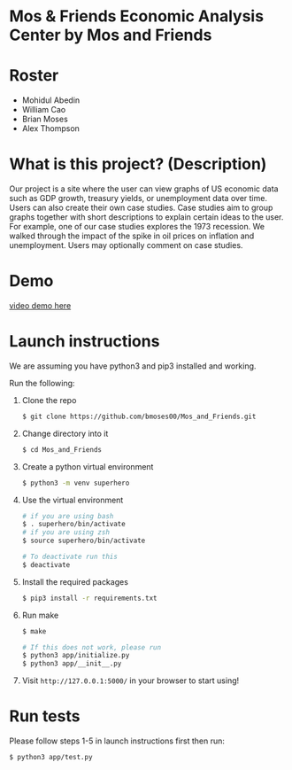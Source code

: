 # Mos & Friends Economic Analysis Center by Mos and Friends

# Roster
* Mohidul Abedin
* William Cao
* Brian Moses
* Alex Thompson
 
# What is this project? (Description)
Our project is a site where the user can view graphs of US economic data
such as GDP growth, treasury yields, or unemployment data over time. Users
can also create their own case studies. Case studies aim to group graphs together
with short descriptions to explain certain ideas to the user. For example,
one of our case studies explores the 1973 recession. We walked through
the impact of the spike in oil prices on inflation and unemployment. Users may
optionally comment on case studies.

# Demo
[video demo here](https://youtu.be/ZAm-lUxHDHk)

# Launch instructions
We are assuming you have python3 and pip3 installed and working.

Run the following:
1. Clone the repo
    ```bash
    $ git clone https://github.com/bmoses00/Mos_and_Friends.git
    ```
2. Change directory into it
    ```bash
    $ cd Mos_and_Friends
    ```
3. Create a python virtual environment
    ```bash
    $ python3 -m venv superhero
    ``` 
4. Use the virtual environment
    ```bash
   # if you are using bash
   $ . superhero/bin/activate
   # if you are using zsh
   $ source superhero/bin/activate
   
   # To deactivate run this
   $ deactivate
   ```
5. Install the required packages
    ```bash
    $ pip3 install -r requirements.txt 
    ```
6. Run make
    ```bash
    $ make
   
    # If this does not work, please run
    $ python3 app/initialize.py
    $ python3 app/__init__.py
    ```
7. Visit ```http://127.0.0.1:5000/``` in your browser to start using!

# Run tests
Please follow steps 1-5 in launch instructions first then run:
```bash
$ python3 app/test.py
```
